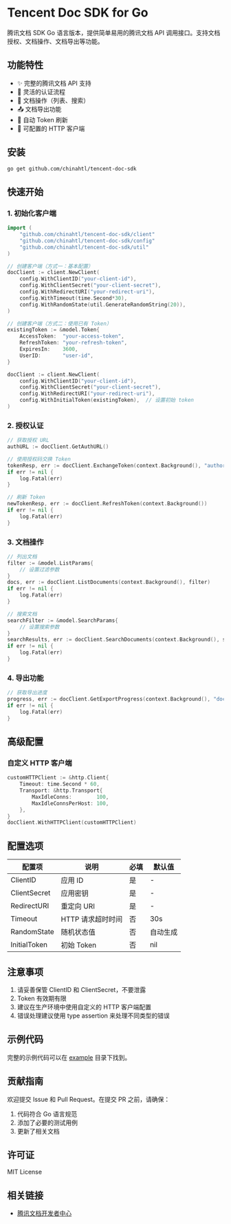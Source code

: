 # Tencent Doc SDK for Go

腾讯文档 SDK Go 语言版本，提供简单易用的腾讯文档 API 调用接口。支持文档授权、文档操作、文档导出等功能。

## 功能特性

- ✨ 完整的腾讯文档 API 支持
- 🔐 灵活的认证流程
- 📝 文档操作（列表、搜索）
- 📤 文档导出功能
- 🔄 自动 Token 刷新
- 🔧 可配置的 HTTP 客户端

## 安装

```bash
go get github.com/chinahtl/tencent-doc-sdk
```

## 快速开始

### 1. 初始化客户端

```go
import (
    "github.com/chinahtl/tencent-doc-sdk/client"
    "github.com/chinahtl/tencent-doc-sdk/config"
    "github.com/chinahtl/tencent-doc-sdk/util"
)

// 创建客户端（方式一：基本配置）
docClient := client.NewClient(
    config.WithClientID("your-client-id"),
    config.WithClientSecret("your-client-secret"),
    config.WithRedirectURI("your-redirect-uri"),
    config.WithTimeout(time.Second*30),
    config.WithRandomState(util.GenerateRandomString(20)),
)

// 创建客户端（方式二：使用已有 Token）
existingToken := &model.Token{
    AccessToken:  "your-access-token",
    RefreshToken: "your-refresh-token",
    ExpiresIn:    3600,
    UserID:       "user-id",
}

docClient := client.NewClient(
    config.WithClientID("your-client-id"),
    config.WithClientSecret("your-client-secret"),
    config.WithRedirectURI("your-redirect-uri"),
    config.WithInitialToken(existingToken),  // 设置初始 token
)
```

### 2. 授权认证

```go
// 获取授权 URL
authURL := docClient.GetAuthURL()

// 使用授权码交换 Token
tokenResp, err := docClient.ExchangeToken(context.Background(), "authorization-code")
if err != nil {
    log.Fatal(err)
}

// 刷新 Token
newTokenResp, err := docClient.RefreshToken(context.Background())
if err != nil {
    log.Fatal(err)
}
```

### 3. 文档操作

```go
// 列出文档
filter := &model.ListParams{
    // 设置过滤参数
}
docs, err := docClient.ListDocuments(context.Background(), filter)
if err != nil {
    log.Fatal(err)
}

// 搜索文档
searchFilter := &model.SearchParams{
    // 设置搜索参数
}
searchResults, err := docClient.SearchDocuments(context.Background(), searchFilter)
if err != nil {
    log.Fatal(err)
}
```

### 4. 导出功能

```go
// 获取导出进度
progress, err := docClient.GetExportProgress(context.Background(), "doc_id", "operation_id")
if err != nil {
    log.Fatal(err)
}
```

## 高级配置

### 自定义 HTTP 客户端

```go
customHTTPClient := &http.Client{
    Timeout: time.Second * 60,
    Transport: &http.Transport{
        MaxIdleConns:        100,
        MaxIdleConnsPerHost: 100,
    },
}
docClient.WithHTTPClient(customHTTPClient)
```


## 配置选项

| 配置项 | 说明 | 必填 | 默认值 |
|--------|------|------|--------|
| ClientID | 应用 ID | 是 | - |
| ClientSecret | 应用密钥 | 是 | - |
| RedirectURI | 重定向 URI | 是 | - |
| Timeout | HTTP 请求超时时间 | 否 | 30s |
| RandomState | 随机状态值 | 否 | 自动生成 |
| InitialToken | 初始 Token | 否 | nil |

## 注意事项

1. 请妥善保管 ClientID 和 ClientSecret，不要泄露
2. Token 有效期有限
3. 建议在生产环境中使用自定义的 HTTP 客户端配置
4. 错误处理建议使用 type assertion 来处理不同类型的错误

## 示例代码

完整的示例代码可以在 [example](./example) 目录下找到。

## 贡献指南

欢迎提交 Issue 和 Pull Request。在提交 PR 之前，请确保：

1. 代码符合 Go 语言规范
2. 添加了必要的测试用例
3. 更新了相关文档

## 许可证

MIT License

## 相关链接

- [腾讯文档开发者中心](https://docs.qq.com/open/)





